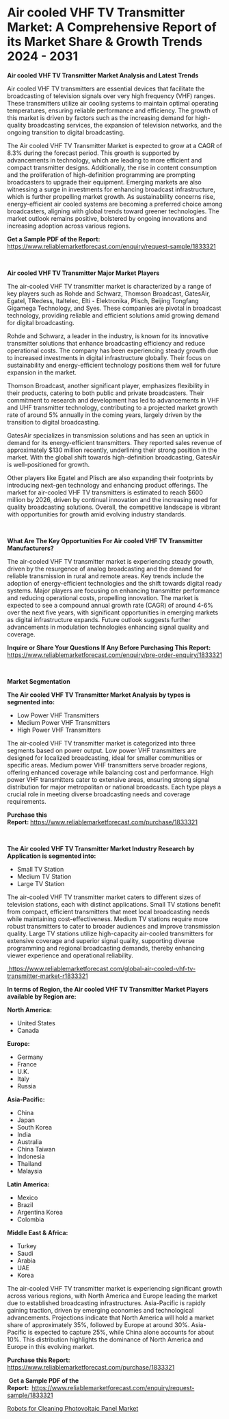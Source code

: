 <p><h1>Air cooled VHF TV Transmitter Market: A Comprehensive Report of its Market Share & Growth Trends 2024 - 2031</h1></p><p><strong>Air cooled VHF TV Transmitter Market Analysis and Latest Trends</strong></p>
<p><p>Air cooled VHF TV transmitters are essential devices that facilitate the broadcasting of television signals over very high frequency (VHF) ranges. These transmitters utilize air cooling systems to maintain optimal operating temperatures, ensuring reliable performance and efficiency. The growth of this market is driven by factors such as the increasing demand for high-quality broadcasting services, the expansion of television networks, and the ongoing transition to digital broadcasting.</p><p>The Air cooled VHF TV Transmitter Market is expected to grow at a CAGR of 8.3% during the forecast period. This growth is supported by advancements in technology, which are leading to more efficient and compact transmitter designs. Additionally, the rise in content consumption and the proliferation of high-definition programming are prompting broadcasters to upgrade their equipment. Emerging markets are also witnessing a surge in investments for enhancing broadcast infrastructure, which is further propelling market growth. As sustainability concerns rise, energy-efficient air cooled systems are becoming a preferred choice among broadcasters, aligning with global trends toward greener technologies. The market outlook remains positive, bolstered by ongoing innovations and increasing adoption across various regions.</p></p>
<p><strong>Get a Sample PDF of the Report:&nbsp;</strong> <a href="https://www.reliablemarketforecast.com/enquiry/request-sample/1833321?utm_campaign=1108&utm_medium=2&utm_source=Github&utm_content=ia&utm_term=01012025&utm_id=air-cooled-vhf-tv-transmitter">https://www.reliablemarketforecast.com/enquiry/request-sample/1833321</a></p>
<p>&nbsp;</p>
<p><strong>Air cooled VHF TV Transmitter Major Market Players</strong></p>
<p><p>The air-cooled VHF TV transmitter market is characterized by a range of key players such as Rohde and Schwarz, Thomson Broadcast, GatesAir, Egatel, TRedess, Italtelec, Elti - Elektronika, Plisch, Beijing Tongfang Gigamega Technology, and Syes. These companies are pivotal in broadcast technology, providing reliable and efficient solutions amid growing demand for digital broadcasting.</p><p>Rohde and Schwarz, a leader in the industry, is known for its innovative transmitter solutions that enhance broadcasting efficiency and reduce operational costs. The company has been experiencing steady growth due to increased investments in digital infrastructure globally. Their focus on sustainability and energy-efficient technology positions them well for future expansion in the market.</p><p>Thomson Broadcast, another significant player, emphasizes flexibility in their products, catering to both public and private broadcasters. Their commitment to research and development has led to advancements in VHF and UHF transmitter technology, contributing to a projected market growth rate of around 5% annually in the coming years, largely driven by the transition to digital broadcasting.</p><p>GatesAir specializes in transmission solutions and has seen an uptick in demand for its energy-efficient transmitters. They reported sales revenue of approximately $130 million recently, underlining their strong position in the market. With the global shift towards high-definition broadcasting, GatesAir is well-positioned for growth.</p><p>Other players like Egatel and Plisch are also expanding their footprints by introducing next-gen technology and enhancing product offerings. The market for air-cooled VHF TV transmitters is estimated to reach $600 million by 2026, driven by continual innovation and the increasing need for quality broadcasting solutions. Overall, the competitive landscape is vibrant with opportunities for growth amid evolving industry standards.</p></p>
<p>&nbsp;</p>
<p><strong>What Are The Key Opportunities For Air cooled VHF TV Transmitter Manufacturers?</strong></p>
<p><p>The air-cooled VHF TV transmitter market is experiencing steady growth, driven by the resurgence of analog broadcasting and the demand for reliable transmission in rural and remote areas. Key trends include the adoption of energy-efficient technologies and the shift towards digital ready systems. Major players are focusing on enhancing transmitter performance and reducing operational costs, propelling innovation. The market is expected to see a compound annual growth rate (CAGR) of around 4-6% over the next five years, with significant opportunities in emerging markets as digital infrastructure expands. Future outlook suggests further advancements in modulation technologies enhancing signal quality and coverage.</p></p>
<p><strong>Inquire or Share Your Questions If Any Before Purchasing This Report:</strong> <a href="https://www.reliablemarketforecast.com/enquiry/pre-order-enquiry/1833321?utm_campaign=1108&utm_medium=2&utm_source=Github&utm_content=ia&utm_term=01012025&utm_id=air-cooled-vhf-tv-transmitter">https://www.reliablemarketforecast.com/enquiry/pre-order-enquiry/1833321</a></p>
<p>&nbsp;</p>
<p><strong>Market Segmentation</strong></p>
<p><strong>The Air cooled VHF TV Transmitter Market Analysis by types is segmented into:</strong></p>
<p><ul><li>Low Power VHF Transmitters</li><li>Medium Power VHF Transmitters</li><li>High Power VHF Transmitters</li></ul></p>
<p><p>The air-cooled VHF TV transmitter market is categorized into three segments based on power output. Low power VHF transmitters are designed for localized broadcasting, ideal for smaller communities or specific areas. Medium power VHF transmitters serve broader regions, offering enhanced coverage while balancing cost and performance. High power VHF transmitters cater to extensive areas, ensuring strong signal distribution for major metropolitan or national broadcasts. Each type plays a crucial role in meeting diverse broadcasting needs and coverage requirements.</p></p>
<p><strong>Purchase this Report:&nbsp;</strong><a href="https://www.reliablemarketforecast.com/purchase/1833321?utm_campaign=1108&utm_medium=2&utm_source=Github&utm_content=ia&utm_term=01012025&utm_id=air-cooled-vhf-tv-transmitter">https://www.reliablemarketforecast.com/purchase/1833321</a></p>
<p>&nbsp;</p>
<p><strong>The Air cooled VHF TV Transmitter Market Industry Research by Application is segmented into:</strong></p>
<p><ul><li>Small TV Station</li><li>Medium TV Station</li><li>Large TV Station</li></ul></p>
<p><p>The air-cooled VHF TV transmitter market caters to different sizes of television stations, each with distinct applications. Small TV stations benefit from compact, efficient transmitters that meet local broadcasting needs while maintaining cost-effectiveness. Medium TV stations require more robust transmitters to cater to broader audiences and improve transmission quality. Large TV stations utilize high-capacity air-cooled transmitters for extensive coverage and superior signal quality, supporting diverse programming and regional broadcasting demands, thereby enhancing viewer experience and operational reliability.</p></p>
<p><a href="https://www.reliablemarketforecast.com/global-air-cooled-vhf-tv-transmitter-market-r1833321?utm_campaign=1108&utm_medium=2&utm_source=Github&utm_content=ia&utm_term=01012025&utm_id=air-cooled-vhf-tv-transmitter">&nbsp;https://www.reliablemarketforecast.com/global-air-cooled-vhf-tv-transmitter-market-r1833321</a></p>
<p><strong>In terms of Region, the Air cooled VHF TV Transmitter Market Players available by Region are:</strong></p>
<p>
    <p> <strong> North America: </strong>
        <ul>
            <li>United States</li>
            <li>Canada</li>
        </ul>
        </p> 
    <p> <strong> Europe: </strong>
        <ul>
            <li>Germany</li>
            <li>France</li>
            <li>U.K.</li>
            <li>Italy</li>
            <li>Russia</li>
        </ul>
        </p> 
    <p> <strong> Asia-Pacific: </strong>
        <ul>
            <li>China</li>
            <li>Japan</li>
            <li>South Korea</li>
            <li>India</li>
            <li>Australia</li>
            <li>China Taiwan</li>
            <li>Indonesia</li>
            <li>Thailand</li>
            <li>Malaysia</li>
        </ul>
        </p> 
    <p> <strong> Latin America: </strong>
        <ul>
            <li>Mexico</li>
            <li>Brazil</li>
            <li>Argentina Korea</li>
            <li>Colombia</li>
        </ul>
        </p> 
    <p> <strong> Middle East & Africa: </strong>
        <ul>
            <li>Turkey</li>
            <li>Saudi</li>
            <li>Arabia</li>
            <li>UAE</li>
            <li>Korea</li>
        </ul>
    </p>
    </p>
<p><p>The air-cooled VHF TV transmitter market is experiencing significant growth across various regions, with North America and Europe leading the market due to established broadcasting infrastructures. Asia-Pacific is rapidly gaining traction, driven by emerging economies and technological advancements. Projections indicate that North America will hold a market share of approximately 35%, followed by Europe at around 30%. Asia-Pacific is expected to capture 25%, while China alone accounts for about 10%. This distribution highlights the dominance of North America and Europe in this evolving market.</p></p>
<p><strong>Purchase this Report: </strong><a href="https://www.reliablemarketforecast.com/purchase/1833321?utm_campaign=1108&utm_medium=2&utm_source=Github&utm_content=ia&utm_term=01012025&utm_id=air-cooled-vhf-tv-transmitter">https://www.reliablemarketforecast.com/purchase/1833321</a></p>
<p>&nbsp;<strong>Get a Sample PDF of the Report:&nbsp;&nbsp;</strong><a href="https://www.reliablemarketforecast.com/enquiry/request-sample/1833321?utm_campaign=1108&utm_medium=2&utm_source=Github&utm_content=ia&utm_term=01012025&utm_id=air-cooled-vhf-tv-transmitter">https://www.reliablemarketforecast.com/enquiry/request-sample/1833321</a></p>
<p><strong></strong></p>
<p><p><a href="https://github.com/CliffMedina6/Market-Research-Report-List-7/blob/main/robots-for-cleaning-photovoltaic-panel-market.md?utm_campaign=1108&utm_medium=2&utm_source=Github&utm_content=ia&utm_term=01012025&utm_id=air-cooled-vhf-tv-transmitter">Robots for Cleaning Photovoltaic Panel Market</a></p></p>